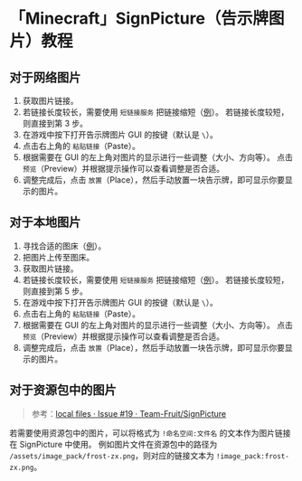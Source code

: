 # 「Minecraft」SignPicture（告示牌图片）教程

## 对于网络图片

1. 获取图片链接。
2. 若链接长度较长，需要使用 `短链接服务` 把链接缩短（[例](https://tinyurl.com/)）。
   若链接长度较短，则直接到第 3 步。
3. 在游戏中按下打开告示牌图片 GUI 的按键（默认是 `\`）。
4. 点击右上角的 `粘贴链接`（Paste）。
5. 根据需要在 GUI 的左上角对图片的显示进行一些调整（大小、方向等）。
   点击 `预览`（Preview）并根据提示操作可以查看调整是否合适。
6. 调整完成后，点击 `放置`（Place），然后手动放置一块告示牌，即可显示你要显示的图片。

## 对于本地图片

1. 寻找合适的图床（[例](https://sm.ms/)）。
2. 把图片上传至图床。
3. 获取图片链接。
4. 若链接长度较长，需要使用 `短链接服务` 把链接缩短（[例](https://tinyurl.com/)）。
   若链接长度较短，则直接到第 5 步。
5. 在游戏中按下打开告示牌图片 GUI 的按键（默认是 `\`）。
6. 点击右上角的 `粘贴链接`（Paste）。
7. 根据需要在 GUI 的左上角对图片的显示进行一些调整（大小、方向等）。
   点击 `预览`（Preview）并根据提示操作可以查看调整是否合适。
8. 调整完成后，点击 `放置`（Place），然后手动放置一块告示牌，即可显示你要显示的图片。

## 对于资源包中的图片

> 参考：[local files · Issue #19 · Team-Fruit/SignPicture](https://github.com/Team-Fruit/SignPicture/issues/19)

若需要使用资源包中的图片，可以将格式为 `!命名空间:文件名` 的文本作为图片链接在 SignPicture 中使用。
例如图片文件在资源包中的路径为 `/assets/image_pack/frost-zx.png`，则对应的链接文本为 `!image_pack:frost-zx.png`。
